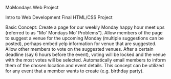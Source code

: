 MoMondays Web Project

Intro to Web Development Final HTML/CSS Project

Basic Concept: Create a page for our weekly Monday happy hour meet ups (referred to as "Mo' Mondays Mo' Problems").  Allow members of the page to suggest a venue for the upcoming Monday (multiple suggestions can be posted), perhaps embed yelp information for venue that are suggested.  Allow other members to vote on the suggested venues.  After a certain deadline (say 6 hours before the event), voting will be locked and the venue with the most votes will be selected.  Automatically email members to inform them of the chosen location and event details.  This concept can be utilized for any event that a member wants to create (e.g. birthday party).


